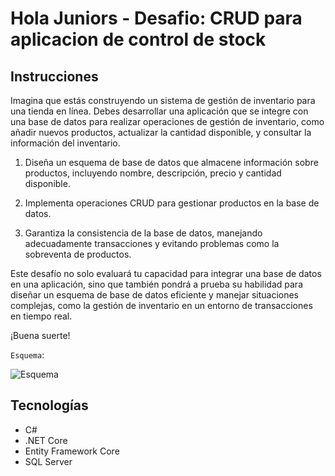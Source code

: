 # Hola Juniors - Desafio: CRUD para aplicacion de control de stock

## Instrucciones

Imagina que estás construyendo un sistema de gestión de inventario para una tienda en línea. Debes desarrollar una aplicación que se integre con una base de datos para realizar operaciones de gestión de inventario, como añadir nuevos productos, actualizar la cantidad disponible, y consultar la información del inventario.

1. Diseña un esquema de base de datos que almacene información sobre productos, incluyendo nombre, descripción, precio y cantidad disponible.

2. Implementa operaciones CRUD para gestionar productos en la base de datos.

3. Garantiza la consistencia de la base de datos, manejando adecuadamente transacciones y evitando problemas como la sobreventa de productos.

Este desafío no solo evaluará tu capacidad para integrar una base de datos en una aplicación, sino que también pondrá a prueba su habilidad para diseñar un esquema de base de datos eficiente y manejar situaciones complejas, como la gestión de inventario en un entorno de transacciones en tiempo real.

¡Buena suerte!

`Esquema`:

![Esquema](https://api.holajuniors.com/storage/challenges/2y10n4djk6iep0dkqfvmglxr7wue5qz9qic0yb4qhnqj5hbtk17i.jpg)

## Tecnologías

- C#
- .NET Core
- Entity Framework Core
- SQL Server
